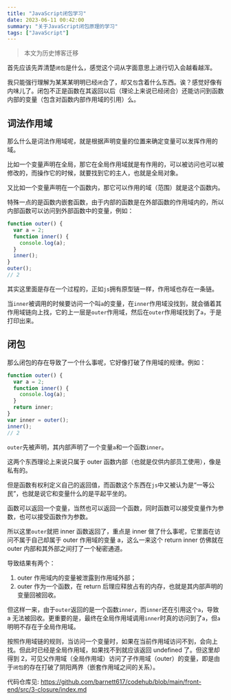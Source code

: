 ```yaml
---
title: "JavaScript闭包学习"
date: 2023-06-11 00:42:00
summary: "关于JavaScript闭包原理的学习"
tags: ["JavaScript"]
---
```


> 本文为历史博客迁移

首先应该先弄清楚`闭包`是什么，感觉这个词从字面意思上进行切入会越看越浑。

我只能强行理解为某某某明明已经`闭`合了，却又`包`含着什么东西。诶？感觉好像有内味儿了。闭包不正是函数在其返回以后（理论上来说已经闭合）还能访问到函数内部的变量（包含对函数内部作用域的引用）么。

## 词法作用域

那么什么是词法作用域呢，就是根据声明变量的位置来确定变量可以发挥作用的域。

比如一个变量声明在全局，那它在全局作用域就是有作用的，可以被访问也可以被修改的，而操作它的时候，就要找到它的主人，也就是全局对象。

又比如一个变量声明在一个函数内，那它可以作用的域（范围）就是这个函数内。

特殊一点的是函数内嵌套函数，由于内部的函数是在外部函数的作用域内的，所以内部函数可以访问到外部函数中的变量，例如：

```js
function outer() {
  var a = 2;
  function inner() {
    console.log(a);
  }
  inner();
}
outer();
// 2
```

其实这里面是存在一个过程的，正如`js`拥有原型链一样，作用域也存在一条链。

当`inner`被调用的时候要访问一个叫`a`的变量，在`inner`作用域没找到，就会循着其作用域链向上找，它的上一层是`outer`作用域，然后在`outer`作用域找到了`a`，于是打印出来。

## 闭包

那么闭包的存在导致了一个什么事呢，它好像打破了作用域的规律。例如：

```js
function outer() {
  var a = 2;
  function inner() {
    console.log(a);
  }
  return inner;
}
var inner = outer();
inner();
// 2
```

`outer`先被声明，其内部声明了一个变量`a`和一个函数`inner`。

这两个东西理论上来说只属于 outer 函数内部（也就是仅供内部员工使用），像是私有的。

但是函数有权利定义自己的返回值，而函数这个东西在`js`中又被认为是“一等公民”，也就是说它和变量什么的是平起平坐的。

函数可以返回一个变量，当然也可以返回一个函数，同时函数可以接受变量作为参数，也可以接受函数作为参数。

所以这里`outer`就把 inner 函数返回了，重点是 inner 做了什么事呢，它里面在访问不属于自己却属于 outer 作用域的变量 a，这么一来这个 return inner 仿佛就在 outer 内部和其外部之间打了一个秘密通道。

导致结果有两个：

1. outer 作用域内的变量被泄露到作用域外部；
2. outer 作为一个函数，在 return 后理应释放占有的内存，也就是其内部声明的变量回被回收。

但这样一来，由于`outer`返回的是一个函数`inner`，而`inner`还在引用这个`a`，导致 a 无法被回收。更重要的是，最终在全局作用域调用`inner`时真的访问到了`a`，但`a`明明不存在于全局作用域。

按照作用域链的规则，当访问一个变量时，如果在当前作用域访问不到，会向上找。但此时已经是全局作用域，如果找不到就应该返回 undefined 了。但这里却得到 2，可见父作用域（全局作用域）访问了子作用域（outer）的变量，即是由于`闭包`的存在打破了阴阳两界（嵌套作用域之间的关系）。

代码仓库见: https://github.com/barnett617/codehub/blob/main/front-end/src/3-closure/index.md
